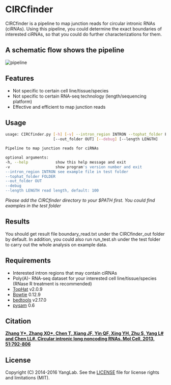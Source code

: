 CIRCfinder
==========

CIRCfinder is a pipeline to map junction reads for circular intronic RNAs
(ciRNAs). Using this pipeline, you could determine the exact boundaries of
interested ciRNAs, so that you could do further characterizations for them.

A schematic flow shows the pipeline
-----------------------------------

![pipeline](http://www.picb.ac.cn/rnomics/data/resources/circfinder.jpg)

Features
--------

* Not specific to certain cell line/tissue/species
* Not specific to certain RNA-seq technology (length/sequencing platform)
* Effective and efficient to map junction reads

Usage
-----

```bash
usage: CIRCfinder.py [-h] [-v] --intron_region INTRON --tophat_folder FOLDER
                     [--out_folder OUT] [--debug] [--length LENGTH]

Pipeline to map junction reads for ciRNAs

optional arguments:
-h, --help            show this help message and exit
-v                    show program's version number and exit
--intron_region INTRON see example file in test folder
--tophat_folder FOLDER
--out_folder OUT
--debug
--length LENGTH read length, default: 100
```
*Please add the CIRCfinder directory to your $PATH first. You could find examples in the test folder*

Results
-------

You should get result file boundary_read.txt under the CIRCfinder_out folder by
default. In addition, you could also run run_test.sh under the test folder to
carry out the whole analysis on example data.

Requirements
------------

* Interested intron regions that may contain ciRNAs
* Poly(A)- RNA-seq dataset for your interested cell line/tissue/species (RNase R treatment is recommended)
* [TopHat](http://ccb.jhu.edu/software/tophat/index.shtml) v2.0.9
* [Bowtie](http://bowtie-bio.sourceforge.net/index.shtml) 0.12.9
* [bedtools](https://github.com/arq5x/bedtools2) v2.17.0
* [pysam](https://github.com/pysam-developers/pysam) 0.6

Citation
--------

**[Zhang Y\*, Zhang XO\*, Chen T, Xiang JF, Yin QF, Xing YH, Zhu S, Yang L# and Chen LL#. Circular intronic long noncoding RNAs. Mol Cell, 2013, 51:792-806](http://www.cell.com/molecular-cell/abstract/S1097-2765%2813%2900590-X)**

License
-------

Copyright (C) 2014-2016 YangLab.
See the [LICENSE](https://github.com/YangLab/CIRCfinder/blob/master/LICENSE)
file for license rights and limitations (MIT).
